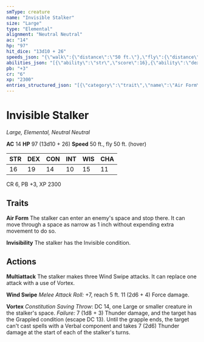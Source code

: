 ```yaml
---
smType: creature
name: "Invisible Stalker"
size: "Large"
type: "Elemental"
alignment: "Neutral Neutral"
ac: "14"
hp: "97"
hit_dice: "13d10 + 26"
speeds_json: "{\"walk\":{\"distance\":\"50 ft.\"},\"fly\":{\"distance\":\"50 ft.\",\"hover\":true}}"
abilities_json: "[{\"ability\":\"str\",\"score\":16},{\"ability\":\"dex\",\"score\":19},{\"ability\":\"con\",\"score\":14},{\"ability\":\"int\",\"score\":10},{\"ability\":\"wis\",\"score\":15},{\"ability\":\"cha\",\"score\":11}]"
pb: "+3"
cr: "6"
xp: "2300"
entries_structured_json: "[{\"category\":\"trait\",\"name\":\"Air Form\",\"text\":\"The stalker can enter an enemy's space and stop there. It can move through a space as narrow as 1 inch without expending extra movement to do so.\"},{\"category\":\"trait\",\"name\":\"Invisibility\",\"text\":\"The stalker has the Invisible condition.\"},{\"category\":\"action\",\"name\":\"Multiattack\",\"text\":\"The stalker makes three Wind Swipe attacks. It can replace one attack with a use of Vortex.\"},{\"category\":\"action\",\"name\":\"Wind Swipe\",\"text\":\"*Melee Attack Roll:* +7, reach 5 ft. 11 (2d6 + 4) Force damage.\"},{\"category\":\"action\",\"name\":\"Vortex\",\"text\":\"*Constitution Saving Throw*: DC 14, one Large or smaller creature in the stalker's space. *Failure:*  7 (1d8 + 3) Thunder damage, and the target has the Grappled condition (escape DC 13). Until the grapple ends, the target can't cast spells with a Verbal component and takes 7 (2d6) Thunder damage at the start of each of the stalker's turns.\"}]"
---
```


# Invisible Stalker
*Large, Elemental, Neutral Neutral*

**AC** 14
**HP** 97 (13d10 + 26)
**Speed** 50 ft., fly 50 ft. (hover)

| STR | DEX | CON | INT | WIS | CHA |
| --- | --- | --- | --- | --- | --- |
| 16 | 19 | 14 | 10 | 15 | 11 |

CR 6, PB +3, XP 2300

## Traits

**Air Form**
The stalker can enter an enemy's space and stop there. It can move through a space as narrow as 1 inch without expending extra movement to do so.

**Invisibility**
The stalker has the Invisible condition.

## Actions

**Multiattack**
The stalker makes three Wind Swipe attacks. It can replace one attack with a use of Vortex.

**Wind Swipe**
*Melee Attack Roll:* +7, reach 5 ft. 11 (2d6 + 4) Force damage.

**Vortex**
*Constitution Saving Throw*: DC 14, one Large or smaller creature in the stalker's space. *Failure:*  7 (1d8 + 3) Thunder damage, and the target has the Grappled condition (escape DC 13). Until the grapple ends, the target can't cast spells with a Verbal component and takes 7 (2d6) Thunder damage at the start of each of the stalker's turns.
